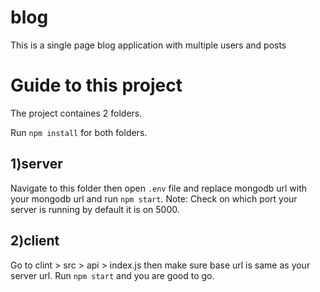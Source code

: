 # blog
This is a single page blog application with multiple users and posts

# Guide to this project

The project containes 2 folders.

Run `npm install` for both folders.

## 1)server
Navigate to this folder then open `.env` file and replace mongodb url with your mongodb url and run `npm start`.
Note: Check on which port your server is running by default it is on 5000.

## 2)client
Go to clint > src > api > index.js then make sure base url is same as your server url.
Run `npm start` and you are good to go.
